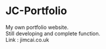 # JC-Portfolio
 My own portfolio website.  
	Still developing and complete function.  
 Link : jimcai.co.uk
